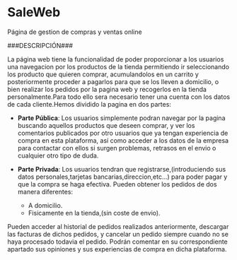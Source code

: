 # SaleWeb
Página de gestion de compras y ventas online

###DESCRIPCIÓN###

La página web tiene la funcionalidad de poder proporcionar a los usuarios una navegacion por los productos de la tienda permitiendo ir seleccionando los producto que quieren comprar, acumulandolos en un carrito y posteriormente proceder a pagarlos para que se los lleven a domicilio, o bien realizar los pedidos por la pagina web y recogerlos en la tienda personalmente.Para todo ello sera necesario tener una cuenta con los datos de cada cliente.Hemos dividido la pagina en dos partes:

- **Parte Pública**: Los usuarios simplemente podran navegar por la pagina buscando aquellos productos que deseen comprar, y ver los comentarios publicados por otro usuarios que ya tengan experiencia de compra en esta plataforma, así como acceder a los datos de la empresa para contactar con ellos si surgen problemas, retrasos en el envio o cualquier otro tipo de duda.

- **Parte Privada**: Los usuarios tendran que registrarse,(introduciendo sus datos personales,tarjetas bancarias,direccion,etc...) para poder pagar y que la compra se haga efectiva. Pueden obtener los pedidos de dos manera diferentes:

  * A domicilio.
  * Fisicamente en la tienda,(sin coste de envio).
  
 Pueden acceder al historial de pedidos realizados anteriormente, descargar las facturas de dichos pedidos, y cancelar un pedido siempre cuando no se haya procesado todavia el pedido. Podrán comentar en su correspondiente apartado sus opiniones y sus experiencias de compra en dicha plataforma.
